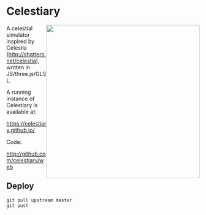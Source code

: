 # Celestiary
<img src="screens/ss-Dec-5-2020.png" width="400" style="float: right;"/>

A celestial simulator inspired by Celestia
(http://shatters.net/celestia), written in JS/three.js/GLSL.

A running instance of Celestiary is available at:

https://celestiary.github.io/

Code:

http://github.com/celestiary/web

## Deploy

```
git pull upstream master
git push
```
